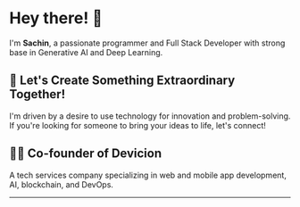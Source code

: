 # Hey there! 👋

I'm **Sachin**, a passionate programmer and Full Stack Developer with strong base in Generative AI and Deep Learning.

## 🌟 Let's Create Something Extraordinary Together!

I'm driven by a desire to use technology for innovation and problem-solving. If you're looking for someone to bring your ideas to life, let's connect!

## 👨‍💼 Co-founder of Devicion
A tech services company specializing in web and mobile app development, AI, blockchain, and DevOps.

---
